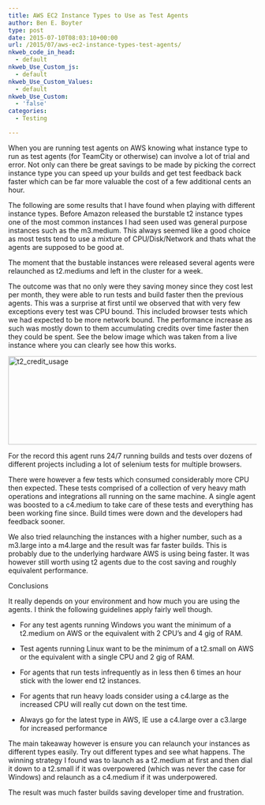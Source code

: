 ```yaml
---
title: AWS EC2 Instance Types to Use as Test Agents
author: Ben E. Boyter
type: post
date: 2015-07-10T08:03:10+00:00
url: /2015/07/aws-ec2-instance-types-test-agents/
nkweb_code_in_head:
  - default
nkweb_Use_Custom_js:
  - default
nkweb_Use_Custom_Values:
  - default
nkweb_Use_Custom:
  - 'false'
categories:
  - Testing

---
```

When you are running test agents on AWS knowing what instance type to run as test agents (for TeamCity or otherwise) can involve a lot of trial and error. Not only can there be great savings to be made by picking the correct instance type you can speed up your builds and get test feedback back faster which can be far more valuable the cost of a few additional cents an hour.

The following are some results that I have found when playing with different instance types. Before Amazon released the burstable t2 instance types one of the most common instances I had seen used was general purpose instances such as the m3.medium. This always seemed like a good choice as most tests tend to use a mixture of CPU/Disk/Network and thats what the agents are supposed to be good at.

The moment that the bustable instances were released several agents were relaunched as t2.mediums and left in the cluster for a week.

The outcome was that no only were they saving money since they cost lest per month, they were able to run tests and build faster then the previous agents. This was a surprise at first until we observed that with very few exceptions every test was CPU bound. This included browser tests which we had expected to be more network bound. The performance increase as such was mostly down to them accumulating credits over time faster then they could be spent. See the below image which was taken from a live instance where you can clearly see how this works.

[<img class="alignnone size-full wp-image-1319" src="http://www.boyter.org/wp-content/uploads/2016/08/t2_credit_usage.png" alt="t2_credit_usage" width="549" height="179" srcset="http://localhost/boyter.org/wp-content/uploads/2016/08/t2_credit_usage.png 549w, http://localhost/boyter.org/wp-content/uploads/2016/08/t2_credit_usage-300x98.png 300w" sizes="(max-width: 549px) 100vw, 549px" />][1]

For the record this agent runs 24/7 running builds and tests over dozens of different projects including a lot of selenium tests for multiple browsers.

There were however a few tests which consumed considerably more CPU then expected. These tests comprised of a collection of very heavy math operations and integrations all running on the same machine. A single agent was boosted to a c4.medium to take care of these tests and everything has been working fine since. Build times were down and the developers had feedback sooner.

We also tried relaunching the instances with a higher number, such as a m3.large into a m4.large and the result was far faster builds. This is probably due to the underlying hardware AWS is using being faster. It was however still worth using t2 agents due to the cost saving and roughly equivalent performance.

Conclusions

It really depends on your environment and how much you are using the agents. I think the following guidelines apply fairly well though.

* For any test agents running Windows you want the minimum of a t2.medium on AWS or the equivalent with 2 CPU&#8217;s and 4 gig of RAM.
  
* Test agents running Linux want to be the minimum of a t2.small on AWS or the equivalent with a single CPU and 2 gig of RAM.
  
* For agents that run tests infrequently as in less then 6 times an hour stick with the lower end t2 instances.
  
* For agents that run heavy loads consider using a c4.large as the increased CPU will really cut down on the test time.
  
* Always go for the latest type in AWS, IE use a c4.large over a c3.large for increased performance

The main takeaway however is ensure you can relaunch your instances as different types easily. Try out different types and see what happens. The winning strategy I found was to launch as a t2.medium at first and then dial it down to a t2.small if it was overpowered (which was never the case for Windows) and relaunch as a c4.medium if it was underpowered.

The result was much faster builds saving developer time and frustration.

 [1]: http://www.boyter.org/wp-content/uploads/2016/08/t2_credit_usage.png